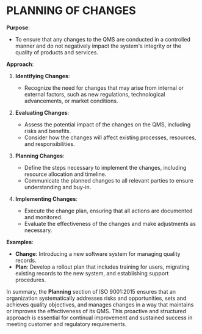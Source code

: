 # PLANNING OF CHANGES

**Purpose**:
- To ensure that any changes to the QMS are conducted in a controlled manner and do not negatively impact the system's integrity or the quality of products and services.

**Approach**:
1. **Identifying Changes**:
   - Recognize the need for changes that may arise from internal or external factors, such as new regulations, technological advancements, or market conditions.

2. **Evaluating Changes**:
   - Assess the potential impact of the changes on the QMS, including risks and benefits.
   - Consider how the changes will affect existing processes, resources, and responsibilities.

3. **Planning Changes**:
   - Define the steps necessary to implement the changes, including resource allocation and timeline.
   - Communicate the planned changes to all relevant parties to ensure understanding and buy-in.

4. **Implementing Changes**:
   - Execute the change plan, ensuring that all actions are documented and monitored.
   - Evaluate the effectiveness of the changes and make adjustments as necessary.

**Examples**:
- **Change**: Introducing a new software system for managing quality records.
- **Plan**: Develop a rollout plan that includes training for users, migrating existing records to the new system, and establishing support procedures.

In summary, the **Planning** section of ISO 9001:2015 ensures that an organization systematically addresses risks and opportunities, sets and achieves quality objectives, and manages changes in a way that maintains or improves the effectiveness of its QMS. This proactive and structured approach is essential for continual improvement and sustained success in meeting customer and regulatory requirements.
